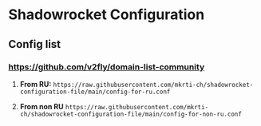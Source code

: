 # Shadowrocket Configuration

## Config list

### https://github.com/v2fly/domain-list-community

1. **From RU:**
   `https://raw.githubusercontent.com/mkrti-ch/shadowrocket-configuration-file/main/config-for-ru.conf`

2. **From non RU**
   `https://raw.githubusercontent.com/mkrti-ch/shadowrocket-configuration-file/main/config-for-non-ru.conf`